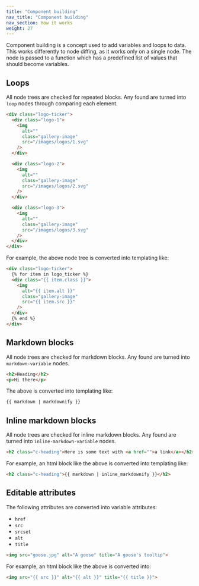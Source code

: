 ```yaml
---
title: "Component building"
nav_title: "Component building"
nav_section: How it works
weight: 27
---
```


Component building is a concept used to add variables and loops to data. This works differently to node diffing, as it works only on a single node. The node is passed to a function which has a predefined list of values that should become variables. 

## Loops

All node trees are checked for repeated blocks. Any found are turned into `loop` nodes through comparing each element.

```html
<div class="logo-ticker">
  <div class="logo-1">
    <img
      alt=""
      class="gallery-image"
      src="/images/logos/1.svg"
    />
  </div>

  <div class="logo-2">
    <img
      alt=""
      class="gallery-image"
      src="/images/logos/2.svg"
    />
  </div>

  <div class="logo-3">
    <img
      alt=""
      class="gallery-image"
      src="/images/logos/3.svg"
    />
  </div>
</div>
```

For example, the above node tree is converted into templating like:

```html
<div class="logo-ticker">
  {% for item in logo_ticker %}
  <div class="{{ item.class }}">
    <img
      alt="{{ item.alt }}"
      class="gallery-image"
      src="{{ item.src }}"
    />
  </div>
  {% end %}
</div>
```

## Markdown blocks

All node trees are checked for markdown blocks. Any found are turned into `markdown-variable` nodes.

```html
<h2>Heading</h2>
<p>Hi there</p>
```

The above is converted into templating like:

```html
{{ markdown | markdownify }}
```

## Inline markdown blocks

All node trees are checked for inline markdown blocks. Any found are turned into `inline-markdown-variable` nodes.

```html
<h2 class="c-heading">Here is some text with <a href="">a link</a></h2>
```

For example, an html block like the above is converted into templating like:

```html
<h2 class="c-heading">{{ markdown | inline_markdownify }}</h2>
```

## Editable attributes

The following attributes are converted into variable attributes:

- `href`
- `src`
- `srcset`
- `alt`
- `title`

```html
<img src="goose.jpg" alt="A goose" title="A goose's tooltip">
```

For example, an html block like the above is converted into:  

```html
<img src="{{ src }}" alt="{{ alt }}" title="{{ title }}">
```